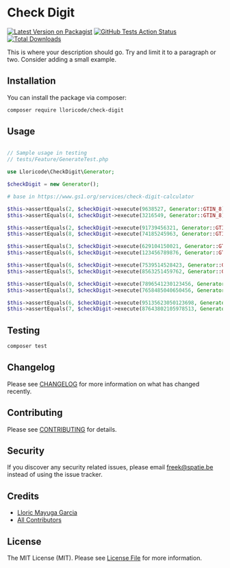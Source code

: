 # Check Digit

[![Latest Version on Packagist](https://img.shields.io/packagist/v/lloricode/check-digit.svg?style=flat-square)](https://packagist.org/packages/lloricode/check-digit)
[![GitHub Tests Action Status](https://img.shields.io/github/workflow/status/lloricode/check-digit/run-tests?label=tests)](https://github.com/lloricode/check-digit/actions?query=workflow%3Arun-tests+branch%3Amaster)
[![Total Downloads](https://img.shields.io/packagist/dt/lloricode/check-digit.svg?style=flat-square)](https://packagist.org/packages/lloricode/check-digit)


This is where your description should go. Try and limit it to a paragraph or two. Consider adding a small example.

## Installation

You can install the package via composer:

```bash
composer require lloricode/check-digit
```

## Usage

``` php

// Sample usage in testing
// tests/Feature/GenerateTest.php

use Lloricode\CheckDigit\Generator;

$checkDigit = new Generator();

# base in https://www.gs1.org/services/check-digit-calculator

$this->assertEquals(2, $checkDigit->execute(9638527, Generator::GTIN_8));
$this->assertEquals(4, $checkDigit->execute(3216549, Generator::GTIN_8));

$this->assertEquals(2, $checkDigit->execute(91739456321, Generator::GTIN_12));
$this->assertEquals(8, $checkDigit->execute(74185245963, Generator::GTIN_12));

$this->assertEquals(3, $checkDigit->execute(629104150021, Generator::GTIN_13));
$this->assertEquals(6, $checkDigit->execute(123456789876, Generator::GTIN_13));

$this->assertEquals(6, $checkDigit->execute(7539514528423, Generator::GTIN_14));
$this->assertEquals(5, $checkDigit->execute(8563251459762, Generator::GTIN_14));

$this->assertEquals(0, $checkDigit->execute(7896541230123456, Generator::GSIN));
$this->assertEquals(3, $checkDigit->execute(7658485040650456, Generator::GSIN));

$this->assertEquals(6, $checkDigit->execute(95135623050123698, Generator::SSCC));
$this->assertEquals(7, $checkDigit->execute(87643802105978513, Generator::SSCC));
```

## Testing

``` bash
composer test
```

## Changelog

Please see [CHANGELOG](CHANGELOG.md) for more information on what has changed recently.

## Contributing

Please see [CONTRIBUTING](.github/CONTRIBUTING.md) for details.

## Security

If you discover any security related issues, please email freek@spatie.be instead of using the issue tracker.

## Credits

- [Lloric Mayuga Garcia](https://github.com/lloricode)
- [All Contributors](../../contributors)

## License

The MIT License (MIT). Please see [License File](LICENSE.md) for more information.
